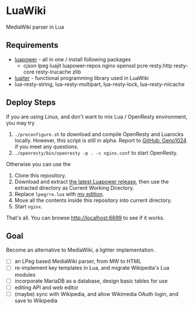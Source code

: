# LuaWiki
MediaWiki parser in Lua

## Requirements
- [luapower](https://luapower.com) - all in one / install following packages
  - cjson lpeg luajit luapower-repos nginx openssl pcre resty.http resty-core resty-lrucache zlib
- [luaiter](https://github.com/starwing/luaiter) - functional programming library used in LuaWiki
- lua-resty-string, lua-resty-multipart, lua-resty-lock, lua-resty-mlcache

## Deploy Steps

If you are using Linux, and don't want to mix Lua / OpenResty environment, you may try 
1. `./preconfigure.sh` to download and compile OpenResty and Luarocks locally. However, this script is still in alpha. Report to [GitHub: Geno1024](https://github.com/Geno1024) if you meet any questions. 
2. `./openresty/bin/openresty -p . -c nginx.conf` to start OpenResty.

Otherwise you can use the

1. Clone this repository.
2. Download and extract [the latest Luapower release](https://github.com/luapower/all/archive/master.zip), then use the extracted directory as Current Working Directory.
3. Replace `lpeg/re.lua` with [my edition](https://github.com/AlexanderMisel/LPeg/blob/master/re.lua).
4. Move all the contents inside this repository into current directory.
5. Start `nginx`.

That's all. You can browse [http://localhost:6699](http://localhost:6699) to see if it works.

## Goal
Become an alternative to MediaWiki, a lighter implementation. 
- [ ] an LPeg based MediaWiki parser, from MW to HTML
- [ ] re-implement key templates in Lua, and migrate Wikipedia's Lua modules
- [ ] incorporate MariaDB as a database, design basic tables for use
- [ ] editing API and web editor
- [ ] (maybe) sync with Wikipedia, and allow Wikimedia OAuth login, and save to Wikipedia
